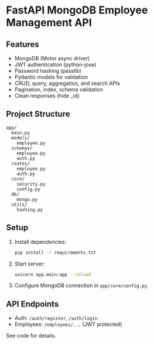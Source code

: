 # FastAPI MongoDB Employee Management API

## Features
- MongoDB (Motor async driver)
- JWT authentication (python-jose)
- Password hashing (passlib)
- Pydantic models for validation
- CRUD, query, aggregation, and search APIs
- Pagination, index, schema validation
- Clean responses (hide _id)

## Project Structure
```
app/
  main.py
  models/
    employee.py
  schemas/
    employee.py
    auth.py
  routes/
    employee.py
    auth.py
  core/
    security.py
    config.py
  db/
    mongo.py
  utils/
    hashing.py
```

## Setup
1. Install dependencies:
   ```bash
   pip install -r requirements.txt
   ```
2. Start server:
   ```bash
   uvicorn app.main:app --reload
   ```
3. Configure MongoDB connection in `app/core/config.py`.

## API Endpoints
- Auth: `/auth/register`, `/auth/login`
- Employees: `/employees/...` (JWT protected)

See code for details.
